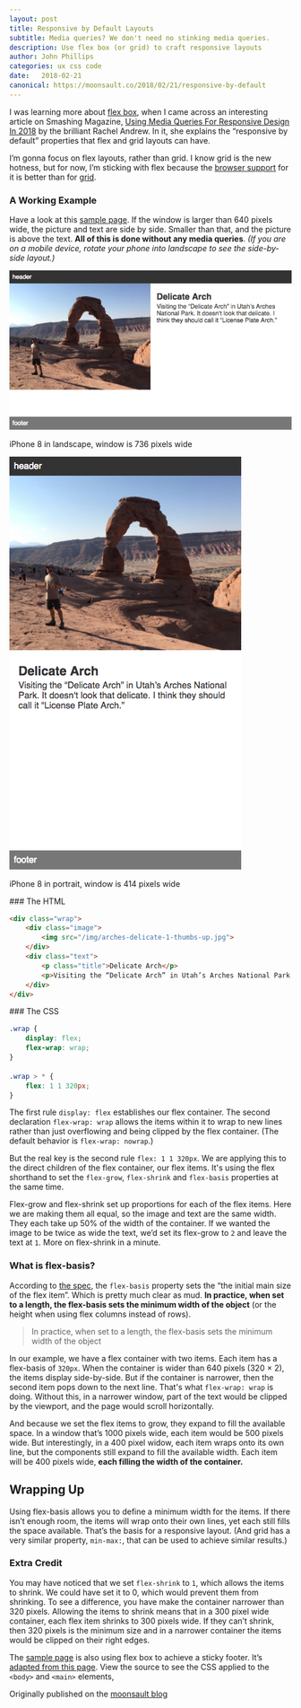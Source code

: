 ```yaml
---
layout: post
title: Responsive by Default Layouts
subtitle: Media queries? We don't need no stinking media queries.
description: Use flex box (or grid) to craft responsive layouts
author: John Phillips
categories: ux css code
date:   2018-02-21 
canonical: https://moonsault.co/2018/02/21/responsive-by-default
---
```


I was learning more about [flex box][0], when I came across an interesting article on Smashing Magazine, [Using Media Queries For Responsive Design In 2018][1] by the brilliant Rachel Andrew. In it, she explains the “responsive by default” properties that flex and grid layouts can have. 

[0]: https://css-tricks.com/snippets/css/a-guide-to-flexbox/
[1]: https://www.smashingmagazine.com/2018/02/media-queries-responsive-design-2018/

I’m gonna focus on flex layouts, rather than grid. I know grid is the new hotness, but for now, I’m sticking with flex because the [browser support][2] for it is better than for [grid][3]. 

[2]: https://caniuse.com/#feat=flexbox
[3]: https://caniuse.com/#feat=css-grid


### A Working Example

Have a look at this <a href="responsive-flex-layout.html" target="_blank">sample page</a>. If the window is larger than 640 pixels wide, the picture and text are side by side. Smaller than that, and the picture is above the text. **All of this is done without any media queries**. *(If you are on a mobile device, rotate your phone into landscape to see the side-by-side layout.)*


<div class="wide center" markdown="0">
<img src="/img/flex-row.png" class="full-width inline" alt="">
<p class="caption">iPhone 8 in landscape, window is 736 pixels wide</p>

<img src="/img/flex-wrap.png" class="full-width inline" alt="">
<p class="caption">iPhone 8 in portrait, window is 414 pixels wide</p>

</div>

<div class="wide" markdown="1">
### The HTML

```html
<div class="wrap">
	<div class="image">
		<img src="/img/arches-delicate-1-thumbs-up.jpg">
	</div>
	<div class="text">
		<p class="title">Delicate Arch</p>
		<p>Visiting the “Delicate Arch” in Utah’s Arches National Park. It doesn‘t look that delicate. I think they should call it “License Plate Arch.”</p>
	</div>
</div>
```
</div>

<div class="wide" markdown="1">
### The CSS

```css
.wrap {
	display: flex;
	flex-wrap: wrap;
}

.wrap > * {
	flex: 1 1 320px;
}
```
</div>

The first rule `display: flex` establishes our flex container. The second declaration `flex-wrap: wrap` allows the items within it to wrap to new lines rather than just overflowing and being clipped by the flex container. (The default behavior is `flex-wrap: nowrap`.)

But the real key is the second rule `flex: 1 1 320px`. We are applying this to the direct children of the flex container, our flex items. It's using the flex shorthand to set the `flex-grow`, `flex-shrink` and `flex-basis` properties at the same time. 

Flex-grow and flex-shrink set up proportions for each of the flex items. Here we are making them all equal, so the image and text are the same width. They each take up 50% of the width of the container.  If we wanted the image to be twice as wide the text, we’d set its flex-grow to `2` and leave the text at `1`. More on flex-shrink in a minute.

### What is flex-basis?

According to [the spec][4], the `flex-basis` property sets the “the initial main size of the flex item”. Which is pretty much clear as mud. **In practice, when set to a length, the flex-basis sets the minimum width of the object** (or the height when using flex columns instead of rows). 

[4]: https://www.w3.org/TR/css-flexbox-1/#flex-grow-property

> In practice, when set to a length, the flex-basis sets the minimum width of the object

In our example, we have a flex container with two items. Each item has a flex-basis of `320px`.  When the container is wider than 640 pixels (320 × 2), the items display side-by-side. But if the container is narrower, then the second item pops down to the next line. That's what `flex-wrap: wrap` is doing. Without this, in a narrower window, part of the text would be clipped by the viewport, and the page would scroll horizontally.

And because we set the flex items to grow, they expand to fill the available space. In a window that’s 1000 pixels wide, each item would be 500 pixels wide. But interestingly, in a 400 pixel widow, each item wraps onto its own line, but the components still expand to fill the available width. Each item will be 400 pixels wide, **each filling the width of the container.**

## Wrapping Up

Using flex-basis allows you to define a minimum width for the items. If there isn’t enough room, the items will wrap onto their own lines, yet each still fills the space available. That’s the basis for a responsive layout. (And grid has a very similar property, `min-max:`, that can be used to achieve similar results.)

### Extra Credit

You may have noticed that we set `flex-shrink` to `1`, which allows the items to shrink. We could have set it to 0, which would prevent them from shrinking. To see a difference, you have make the container narrower than 320 pixels. Allowing the items to shrink means that in a 300 pixel wide container, each flex item shrinks to 300 pixels wide. If they can’t shrink, then 320 pixels is the minimum size and in a narrower container the items would be clipped on their right edges.

The <a href="responsive-flex-layout.html" target="_blank">sample page</a> is also using flex box to achieve a sticky footer. It’s [adapted from this page][5].  View the source to see the CSS applied to the `<body>` and `<main>` elements,

[5]: https://philipwalton.github.io/solved-by-flexbox/demos/sticky-footer/

Originally published on the [moonsault blog]({{page.canonical}})
